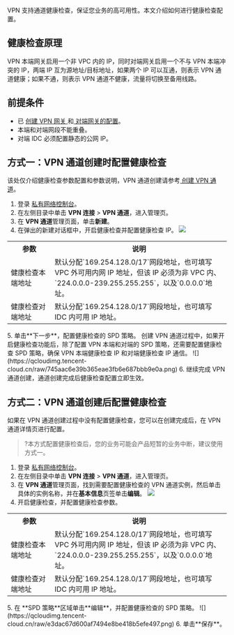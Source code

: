 VPN 支持通道健康检查，保证您业务的高可用性。本文介绍如何进行健康检查配置。

## 健康检查原理
VPN 本端网关启用一个非 VPC 内的 IP，同时对端网关启用一个不与 VPN 本端冲突的 IP，两端 IP 互为源地址/目标地址，如果两个 IP 可以互通，则表示 VPN 通道健康；如果不通，则表示 VPN 通道不健康，流量将切换至备用线路。

## 前提条件
- 已 [创建 VPN 网关 ](https://cloud.tencent.com/document/product/554/52861)和[ 对端网关的配置](https://cloud.tencent.com/document/product/554/52865)。
- 本端和对端网段不能重叠。
- 对端 IDC 必须配置静态的公网 IP。

## 方式一：VPN 通道创建时配置健康检查
该处仅介绍健康检查参数配置和参数说明，VPN 通道创建请参考[ 创建 VPN 通道](https://cloud.tencent.com/document/product/554/52864)。
1. 登录 [私有网络控制台](https://console.cloud.tencent.com/vpc/vpc?rid=1)。
2. 在左侧目录中单击 **VPN 连接** > **VPN 通道**，进入管理页。
3. 在 **VPN 通道**管理页面，单击**新建**。
4. 在弹出的新建对话框中，开启健康检查并配置健康检查 IP。
![](https://qcloudimg.tencent-cloud.cn/raw/18063d1e1e1f6b77d0486e49b36d89ee.png)
<table>
<tr>
<th width="20%">参数</th>
<th>说明</th>
</tr>
<tr>
<td>健康检查本端地址</td>
<td>默认分配`169.254.128.0/17`网段地址，也可填写 VPC 外可用内网 IP 地址，但该 IP 必须为非 VPC 内、`224.0.0.0-239.255.255.255`，以及`0.0.0.0`地址。</td>
</tr>
<tr>
<td> 健康检查对端地址</td>
<td>默认分配`169.254.128.0/17`网段地址，也可填写 IDC 内可用 IP 地址。</td>
</tr>
</table>
5. 单击**下一步**，配置健康检查的 SPD 策略。
创建 VPN 通道过程中，如果开启健康检查功能后，除了配置 VPN 本端和对端的 SPD 策略，还需要配置健康检查 SPD 策略，确保 VPN 本端健康检查 IP 和对端健康检查 IP 通信。
 ![](https://qcloudimg.tencent-cloud.cn/raw/745aac6e39b365eae3fb6e687bbb9e0a.png)
6. 继续完成 VPN 通道创建，通道创建完成后健康检查配置立即生效。

## 方式二：VPN 通道创建后配置健康检查
如果在 VPN 通道创建过程中没有配置健康检查，您可以在创建完成后，在 VPN 通道详情页进行配置。
>?本方式配置健康检查后，您的业务可能会产品短暂的业务中断，建议使用方式一。
>
1. 登录 [私有网络控制台](https://console.cloud.tencent.com/vpc/vpc?rid=1)。
2. 在左侧目录中单击 **VPN 连接** > **VPN 通道**，进入管理页。
3. 在 **VPN 通道**管理页面，找到需要配置健康检查的 VPN 通道实例，然后单击具体的实例名称，并在**基本信息**页签单击**编辑**。
![](https://qcloudimg.tencent-cloud.cn/raw/e6242c9ac54552a8df4e2ba253f2f9e3.png)
4. 开启健康检查，并配置健康检查参数。
<table>
<tr>
<th width="20%">参数</th>
<th>说明</th>
</tr>
<tr>
<td> 健康检查本端地址</td>
<td>默认分配`169.254.128.0/17`网段地址，也可填写 VPC 外可用内网 IP 地址，但该 IP 必须为非 VPC 内、`224.0.0.0-239.255.255.255`，以及`0.0.0.0`地址。</td>
</tr>
<tr>
<td> 健康检查对端地址 </td>
<td> 默认分配`169.254.128.0/17`网段地址，也可填写 IDC 内可用 IP 地址。</td>
</tr>
</table>
5. 在 **SPD 策略**区域单击**编辑**，并配置健康检查的 SPD 策略。
![](https://qcloudimg.tencent-cloud.cn/raw/e3dac67d600af7494e8be418b5efe497.png)
6. 单击**保存**。
